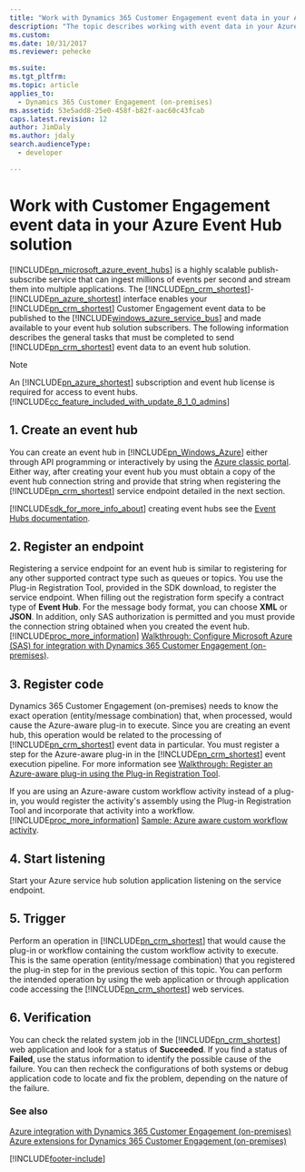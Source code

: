 ```yaml
---
title: "Work with Dynamics 365 Customer Engagement event data in your Azure Event Hub solution (Developer Guide for Dynamics 365 Customer Engagement (on-premises)) | MicrosoftDocs"
description: "The topic describes working with event data in your Azure Event Hub solution."
ms.custom: 
ms.date: 10/31/2017
ms.reviewer: pehecke

ms.suite: 
ms.tgt_pltfrm: 
ms.topic: article
applies_to: 
  - Dynamics 365 Customer Engagement (on-premises)
ms.assetid: 53e5add8-25e0-458f-b82f-aac60c43fcab
caps.latest.revision: 12
author: JimDaly
ms.author: jdaly
search.audienceType: 
  - developer

---
```

# Work with Customer Engagement event data in your Azure Event Hub solution

[!INCLUDE[pn_microsoft_azure_event_hubs](../includes/pn-microsoft-azure-event-hubs.md)] is a highly scalable publish-subscribe service that can ingest millions of events per second and stream them into multiple applications. The [!INCLUDE[pn_crm_shortest](../includes/pn-crm-shortest.md)]-[!INCLUDE[pn_azure_shortest](../includes/pn-azure-shortest.md)] interface enables your [!INCLUDE[pn_crm_shortest](../includes/pn-crm-shortest.md)] Customer Engagement event data to be published to the [!INCLUDE[windows_azure_service_bus](../includes/windows-azure-service-bus.md)] and made available to your event hub solution subscribers. The following information describes the general  tasks that must be completed to send [!INCLUDE[pn_crm_shortest](../includes/pn-crm-shortest.md)] event data to an event hub solution.  
  
> [!NOTE]
>  An [!INCLUDE[pn_azure_shortest](../includes/pn-azure-shortest.md)] subscription and event hub license is required for access to event hubs. [!INCLUDE[cc_feature_included_with_update_8_1_0_admins](../includes/cc-feature-included-with-update-8-1-0-admins.md)]  
  
## 1. Create an event hub  
 You can create an event hub in [!INCLUDE[pn_Windows_Azure](../includes/pn-windows-azure.md)] either through API programming  or interactively by using the [Azure classic portal](https://manage.windowsazure.com). Either way, after creating your event hub you must obtain a copy of the event hub connection string and provide that string when registering the [!INCLUDE[pn_crm_shortest](../includes/pn-crm-shortest.md)] service endpoint detailed in the next section.  
  
 [!INCLUDE[sdk_for_more_info_about](../includes/sdk-for-more-info-about.md)] creating event hubs see the [Event Hubs documentation](https://azure.microsoft.com/documentation/services/event-hubs/).  
  
## 2. Register an endpoint  
 Registering a service endpoint for an event hub is similar to registering for any other supported contract type such as queues or topics. You use the Plug-in Registration Tool, provided in the SDK download, to register the service endpoint.  When filling out the registration form specify a contract type of **Event Hub**. For the message body format, you can choose **XML** or **JSON**. In addition, only SAS authorization is permitted and you must provide the connection string obtained when you created the event hub. [!INCLUDE[proc_more_information](../includes/proc-more-information.md)] [Walkthrough: Configure Microsoft Azure (SAS) for integration with Dynamics 365 Customer Engagement (on-premises)](walkthrough-configure-azure-sas-integration.md).  
  
## 3. Register code  
 Dynamics 365 Customer Engagement (on-premises) needs to know the exact operation (entity/message combination) that, when processed, would cause the Azure-aware plug-in to execute. Since you are creating an event hub, this operation would be related to the processing of [!INCLUDE[pn_crm_shortest](../includes/pn-crm-shortest.md)] event data in particular. You must register a step for the Azure-aware plug-in in the [!INCLUDE[pn_crm_shortest](../includes/pn-crm-shortest.md)] event execution pipeline.  For more information see  [Walkthrough: Register an Azure-aware plug-in using the Plug-in Registration Tool](walkthrough-register-azure-aware-plug-in-using-plug-in-registration-tool.md).  
  
 If you are using an Azure-aware custom workflow activity instead of a plug-in, you would register the activity's assembly using the Plug-in Registration Tool and incorporate that activity into a workflow. [!INCLUDE[proc_more_information](../includes/proc-more-information.md)] [Sample: Azure aware custom workflow activity](sample-azure-aware-custom-workflow-activity.md).  
  
## 4. Start listening  
 Start your Azure service hub solution application listening on the service endpoint.  
  
## 5. Trigger  
 Perform an operation in [!INCLUDE[pn_crm_shortest](../includes/pn-crm-shortest.md)] that would cause the plug-in or workflow containing the custom workflow activity to execute. This is the same operation (entity/message combination) that you registered the plug-in step for in the previous section of this topic. You can perform the intended operation by using the web application or through application code accessing the [!INCLUDE[pn_crm_shortest](../includes/pn-crm-shortest.md)] web services.  
  
## 6. Verification  
 You can check the related system job in the [!INCLUDE[pn_crm_shortest](../includes/pn-crm-shortest.md)] web application and look for a status of **Succeeded**. If you find a status of **Failed**, use the status information to identify the possible cause of the failure. You can then recheck the configurations of both systems or debug application code to locate and fix the problem, depending on the nature of the failure.  
  
### See also  
 [Azure integration with Dynamics 365 Customer Engagement (on-premises)](azure-integration.md)   
 [Azure extensions for Dynamics 365 Customer Engagement (on-premises)](azure-extensions.md)


[!INCLUDE[footer-include](../../../includes/footer-banner.md)]